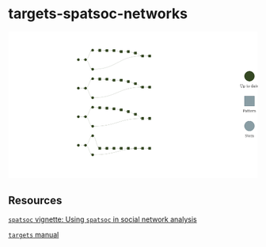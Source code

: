 
# targets-spatsoc-networks

![](README_files/figure-gfm/unnamed-chunk-2-1.png)<!-- -->

## Resources

[`spatsoc` vignette: Using `spatsoc` in social network
analysis](https://docs.ropensci.org/spatsoc/articles/using-in-sna.html)

[`targets` manual](https://books.ropensci.org/targets/)
